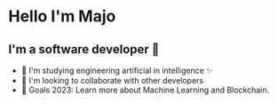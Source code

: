 # Hello I'm Majo

## I'm a software developer 👋

- 🌱 I'm studying engineering artificial in intelligence :sparkles:
- :hugs: I'm looking to collaborate with other developers
- 🥅 Goals 2023: Learn more about Machine Learning and Blockchain.
